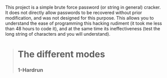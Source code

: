 This project is a simple brute force password (or string in general) cracker. It does not directly allow passwords to be recovered without prior modification, and was not designed for this purpose. This allows you to understand the ease of programming this hacking rudiment (it took me less than 48 hours to code it), and at the same time its ineffectiveness (test the long string of characters and you will understand).

> # The different modes
>
> ### 1-Hardrun
> 
